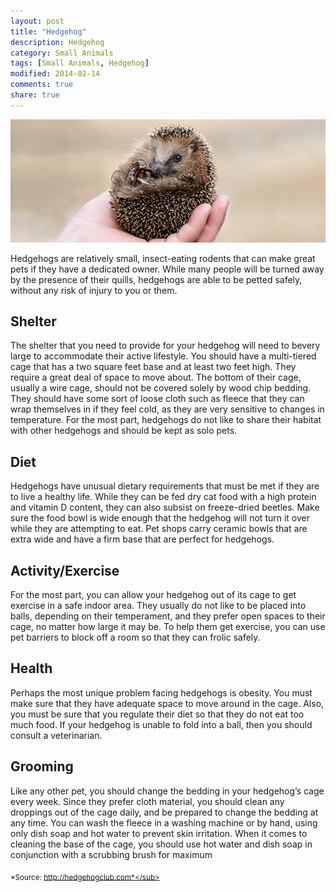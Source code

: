 ```yaml
---
layout: post
title: "Hedgehog"
description: Hedgehog
category: Small Animals
tags: [Small Animals, Hedgehog]
modified: 2014-02-14
comments: true
share: true
---
```


<img src="/images/hedgehog-1.jpg" class="img-post">

Hedgehogs are relatively small, insect-eating rodents that can make great pets if they have a dedicated owner. While many people will be turned away by the presence of their quills, hedgehogs are able to be petted safely, without any risk of injury to you or them.

## Shelter
The shelter that you need to provide for your hedgehog will need to bevery large to accommodate their active lifestyle. You should have a multi-tiered cage that has a two square feet base and at least two feet high. They require a great deal of space to move about. The bottom of their cage, usually a wire cage, should not be covered solely by wood chip bedding. They should have some sort of loose cloth such as fleece that they can wrap themselves in if they feel cold, as they are very sensitive to changes in temperature. For the most part, hedgehogs do not like to share their habitat with other hedgehogs and should be kept as solo pets.

## Diet

Hedgehogs have unusual dietary requirements that must be met if they are to live a healthy life. While they can be fed dry cat food with a high protein and vitamin D content, they can also subsist on freeze-dried beetles. 
Make sure the food bowl is wide enough that the hedgehog will not turn it over while they are attempting to eat. Pet shops carry ceramic bowls that are extra wide and have a firm base that are perfect for hedgehogs.

## Activity/Exercise
For the most part, you can allow your hedgehog out of its cage to get exercise in a safe indoor area. They usually do not like to be placed into balls, depending on their temperament, and they prefer open spaces to their cage, no matter how large it may be. To help them get exercise, you can use pet barriers to block off a room so that they can frolic safely.

## Health

Perhaps the most unique problem facing hedgehogs is obesity. You must make sure that they have adequate space to move around in the cage. Also, you must be sure that you regulate their diet so that they do not eat too much food. If your hedgehog is unable to fold into a ball, then you should consult a veterinarian.

## Grooming

Like any other pet, you should change the bedding in your hedgehog’s cage every week. Since they prefer cloth material, you should clean any droppings out of the cage daily, and be prepared to change the bedding at any time. You can wash the fleece in a washing machine or by hand, using only dish soap and hot water to prevent skin irritation. When it comes to cleaning the base of the cage, you should use hot water and dish soap in conjunction with a scrubbing brush for maximum


<sub> *Source: http://hedgehogclub.com*</sub>
